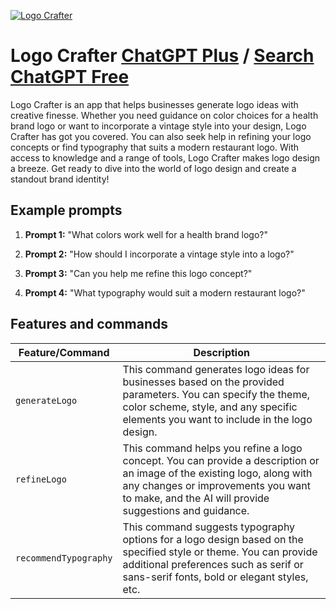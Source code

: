 
[![Logo Crafter](https://files.oaiusercontent.com/file-XapTZd1pYkeAzcA8rpwvANYJ?se=2123-10-20T17%3A10%3A52Z&sp=r&sv=2021-08-06&sr=b&rscc=max-age%3D31536000%2C%20immutable&rscd=attachment%3B%20filename%3Da8dc04e3-9fc9-4662-8ddb-f38ad22b80e7.png&sig=LdyyZGqWwBB67HAt44G2KZufoogdNfi/I7yvo/Nuq1A%3D)](https://chat.openai.com/g/g-V1gmo4BLP-logo-crafter)

# Logo Crafter [ChatGPT Plus](https://chat.openai.com/g/g-V1gmo4BLP-logo-crafter) / [Search ChatGPT Free](https://gptcall.net/index.html#/?search=Logo%20Crafter)

Logo Crafter is an app that helps businesses generate logo ideas with creative finesse. Whether you need guidance on color choices for a health brand logo or want to incorporate a vintage style into your design, Logo Crafter has got you covered. You can also seek help in refining your logo concepts or find typography that suits a modern restaurant logo. With access to knowledge and a range of tools, Logo Crafter makes logo design a breeze. Get ready to dive into the world of logo design and create a standout brand identity!

## Example prompts

1. **Prompt 1:** "What colors work well for a health brand logo?"

2. **Prompt 2:** "How should I incorporate a vintage style into a logo?"

3. **Prompt 3:** "Can you help me refine this logo concept?"

4. **Prompt 4:** "What typography would suit a modern restaurant logo?"


## Features and commands

| Feature/Command | Description |
| --- | --- |
| `generateLogo` | This command generates logo ideas for businesses based on the provided parameters. You can specify the theme, color scheme, style, and any specific elements you want to include in the logo design. |
| `refineLogo` | This command helps you refine a logo concept. You can provide a description or an image of the existing logo, along with any changes or improvements you want to make, and the AI will provide suggestions and guidance. |
| `recommendTypography` | This command suggests typography options for a logo design based on the specified style or theme. You can provide additional preferences such as serif or sans-serif fonts, bold or elegant styles, etc. |




